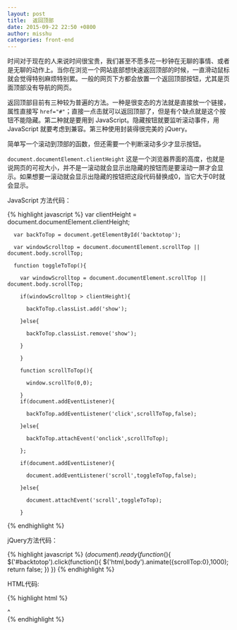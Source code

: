 ```yaml
---
layout: post
title:  返回顶部
date: 2015-09-22 22:50 +0800
author: misshu
categories: front-end
---
```



时间对于现在的人来说时间很宝贵，我们甚至不愿多花一秒钟在无聊的事情、或者是无聊的动作上。当你在浏览一个网站底部想快速返回顶部的时候，一直滑动鼠标就会觉得特别麻烦特别累。一般的网页下方都会放置一个返回顶部按钮，尤其是页面顶部没有导航的网页。

返回顶部目前有三种较为普遍的方法。一种是很变态的方法就是直接放一个链接，属性直接写 `href="#"`；直接一点击就可以返回顶部了，但是有个缺点就是这个按钮不能隐藏。第二种就是要用到 JavaScript。隐藏按钮就要监听滚动事件，用 JavaScript 就要考虑到兼容。第三种使用封装得很完美的 jQuery。

简单写一个滚动到顶部的函数，但还需要一个判断滚动多少才显示按钮。

`document.documentElement.clientHeight` 这是一个浏览器界面的高度，也就是说网页的可视大小，并不是一滚动就会显示出隐藏的按钮而是要滚动一屏才会显示。如果想要一滚动就会显示出隐藏的按钮把这段代码替换成0，当它大于0时就会显示。

JavaScript 方法代码：

{% highlight javascript %}
	  var clientHeight = document.documentElement.clientHeight;

	  var backToTop = document.getElementById('backtotop');

	  var windowScrolltop = document.documentElement.scrollTop || document.body.scrollTop;

	  function toggleToTop(){

	    var windowScrolltop = document.documentElement.scrollTop || document.body.scrollTop;

		if(windowScrolltop > clientHeight){

		  backToTop.classList.add('show');

		}else{

		  backToTop.classList.remove('show');

		}

		}

		function scrollToTop(){

		  window.scrollTo(0,0);
          
		}
		if(document.addEventListener){

		  backToTop.addEventListener('click',scrollToTop,false);

		}else{

		  backToTop.attachEvent('onclick',scrollToTop);

		};

		if(document.addEventListener){

		  document.addEventListener('scroll',toggleToTop,false);

		}else{

		  document.attachEvent('scroll',toggleToTop);

		}
{% endhighlight %}

jQuery方法代码：

{% highlight javascript %}
$(document).ready(function($){
    $('#backtotop').click(function(){
        $('html,body').animate({scrollTop:0},1000);
        return false;
    })
})
{% endhighlight %}

HTML代码:

{% highlight html %}
   <div id="backtotop" class="show">^</div>
{% endhighlight %}